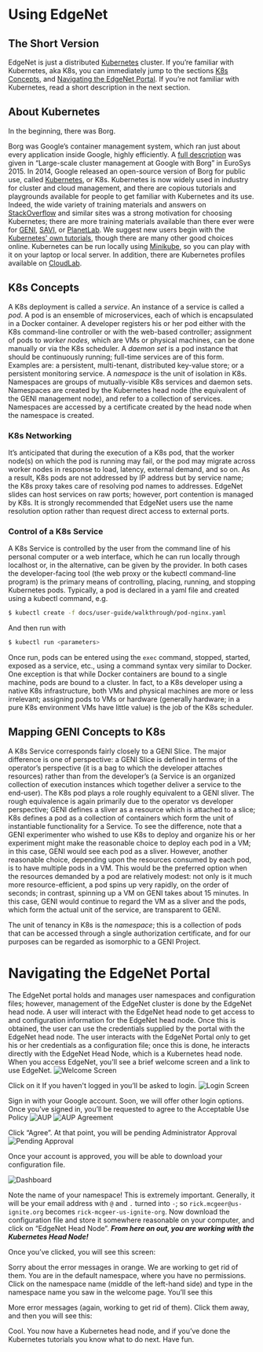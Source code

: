 ---
---

# Using EdgeNet
## The Short Version

EdgeNet is just a distributed [Kubernetes](https://kubernetes.io/)
cluster.  If you’re familiar with Kubernetes, aka K8s, you can
immediately jump to the sections [K8s Concepts](#k8s-concepts),
and
[Navigating the EdgeNet Portal](#navigating-the-edgenet-portal). 
If you’re not familiar with
Kubernetes, read a short description in the next section.
<!-- [Getting my Kubernetes Configuration](#k8s-config), -->


## About Kubernetes

In the beginning, there was Borg.

Borg was Google’s container management system, which ran just about
every application inside Google, highly efficiently.  A [full
description](https://ai.google/research/pubs/pub43438) was given in “Large-scale cluster management at Google
with Borg” in EuroSys 2015.  In 2014, Google
released an open-source version of Borg for public use, called
[Kubernetes](https://en.wikipedia.org/wiki/Kubernetes), or K8s.
Kubernetes is now widely used in industry for cluster and cloud
management, and there are copious tutorials and playgrounds available
for people to get familiar with Kubernetes and its use.    Indeed,
the wide variety of training materials and answers on
[StackOverflow](https://www.stackoverflow.com) and similar sites
was a strong motivation for choosing Kubernetes; there are more
training materials available than there ever were for [GENI](http://www.geni.net/), [SAVI](https://www.savinetwork.ca/),
or [PlanetLab](https://planet-lab.org/).   We suggest new users begin with the
[Kubernetes' own tutorials](https://kubernetes.io/docs/tutorials/), though there are many other
good choices online.  Kubernetes can be run locally using
[Minikube](https://kubernetes.io/docs/getting-started-guides/minikube/),
so you can play with it on your laptop or local server.  In addition,
there are Kubernetes profiles available on [CloudLab](https://cloudlab.us).


## K8s Concepts

A K8s deployment is called a *service*.  An instance of a service is
called a *pod*.  A pod is an ensemble of microservices, each of which
is encapsulated in a Docker container.   A developer registers his or her
pod  either with the K8s command-line controller or with the web-based
controller; assignment of pods to *worker nodes*, which are VMs or physical machines, can be done manually
or via  the K8s scheduler.
A *daemon set* is a pod instance that should be continuously running;
full-time services are of this form.   Examples are: a persistent,
multi-tenant, distributed key-value store; or a persistent monitoring
service.  A *namespace*  is  the unit of isolation in K8s.  Namespaces
are groups of mutually-visible K8s services and daemon sets.
Namespaces are  created by the Kubernetes head node (the equivalent
of the GENI management node), and refer to a collection of services.
Namespaces are accessed by a certificate created by the head node
when the namespace is created.


### K8s Networking

It’s anticipated that during the execution of a K8s pod, that the
worker node(s) on which the pod is running may fail, or the pod may
migrate across worker nodes in response to load, latency, external
demand, and so on.  As a result, K8s pods are not addressed by IP
address but by service name; the K8s proxy takes care of  resolving
pod names to addresses.  EdgeNet slides can host services on raw
ports; however, port contention is managed by K8s.  It is strongly
recommended that EdgeNet users use the name resolution option rather
than request direct access to external ports.


### Control of a K8s Service

A K8s Service is controlled by the user from the command line of
his personal computer or a web interface, which he can run locally
through localhost or, in the alternative, can be given by the
provider.  In both cases the developer-facing tool (the web proxy
or the kubectl command-line program) is the primary means of
controlling, placing, running, and stopping Kubernetes pods.
Typically, a pod is declared in a yaml file and created using a
kubectl command, e.g. 

```bash
$ kubectl create -f docs/user-guide/walkthrough/pod-nginx.yaml
```

And then run with
```bash
$ kubectl run <parameters>
```

Once run, pods can be entered using the `exec` command, stopped,
started, exposed as a service, etc., using a command syntax very
similar to Docker.  One exception is that while Docker containers
are bound to a single machine, pods are bound to a cluster.
In fact, to a K8s developer using a native K8s infrastructure, both
VMs and physical machines are more or less irrelevant; assigning
pods to VMs or hardware (generally hardware; in a pure K8s environment
VMs have little value) is the job of the K8s scheduler.


## Mapping GENI Concepts to K8s

A K8s Service corresponds fairly closely to a GENI Slice.  The major
difference is one of perspective: a GENI Slice is defined in terms
of the operator’s perspective (it is a bag to which the developer
attaches resources) rather than from the developer’s (a Service is
an organized collection of execution instances which together deliver
a service to the end-user).  The K8s pod plays a role roughly
equivalent to a GENI sliver.   The rough equivalence is again
primarily due to the operator vs developer perspective; GENI defines
a sliver as a resource which is attached to a slice; K8s defines a
pod as a collection of containers which form the unit of instantiable
functionality for a Service.   To see the difference, note that a
GENI experimenter who wished to use K8s  to deploy and organize his or her
experiment might make the reasonable choice to deploy each pod in
a VM; in this case, GENI would see each pod as a sliver.  However,
another reasonable choice, depending upon the resources consumed
by each pod, is to have multiple pods in a VM.  This would be the
preferred option when the resources demanded by a pod are relatively
modest: not only is it much more resource-efficient, a pod spins
up very rapidly, on the order of seconds; in contrast, spinning up
a VM on GENI takes about 15 minutes.   In this case, GENI would
continue to regard the VM as a sliver and the pods, which form the
actual unit of the service, are transparent to GENI.

The unit of tenancy in K8s is the *namespace*; this is a collection
of pods that can be accessed through a single authorization
certificate, and for our purposes can be regarded as isomorphic to
a GENI Project.


# Navigating the EdgeNet Portal

The EdgeNet portal holds and manages user namespaces and configuration
files; however, management of the EdgeNet cluster is done by the
EdgeNet head node.  A user will interact with the EdgeNet head node
to get access to and configuration information for the EdgeNet head
node.  Once this is obtained, the user can use the credentials
supplied by the portal with the EdgeNet head node.  The user interacts
with the EdgeNet Portal only to get his or her credentials as a configuration
file; once this is done, he interacts directly with the EdgeNet
Head Node, which is a Kubernetes head node.  When you access EdgeNet,
you'll see a brief welcome screen and a link to use EdgeNet.
![Welcome Screen](assets/images/WelcomeScreen.png)

Click on it If you haven't logged in you’ll be asked to login.
![Login Screen](assets/images/login.png)

Sign in with your Google account.  Soon, we will offer other login
options.  Once you’ve signed in, you’ll be requested to agree to
the Acceptable Use Policy ![AUP](assets/images/AUP.png) ![AUP
Agreement](assets/images/AUP_agree.png)

Click “Agree”.  At that point, you will be pending Administrator
Approval ![Pending Approval](assets/images/pending.png)

Once your account is approved, you will be able to download your
configuration file.

![Dashboard](assets/images/dashboard.png)


Note the name of your namespace!  This is extremely important.
Generally, it will be your email address with `@` and `.` turned into
`-`; so `rick.mcgeer@us-ignite.org` becomes `rick-mcgeer-us-ignite-org`.
Now download the configuration file and store it somewhere reasonable
on your computer, and click on “EdgeNet Head Node”.  **_From here
on out, you are working with the Kubernetes Head Node!_**

Once you’ve clicked, you will see this screen:


Sorry about the error messages in orange.  We are working to get
rid of them.  You are in the default namespace, where you have no
permissions.  Click on the namespace name (middle of the left-hand
side) and type in the namespace name you saw in the welcome page.
You’ll see this

More error messages (again, working to get rid of them).  Click
them away, and then you will see this:

Cool.  You now have a Kubernetes head node, and if you’ve done the
Kubernetes tutorials you know what to do next.  Have fun.
